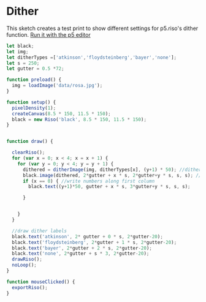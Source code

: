 # Dither

This sketch creates a test print to show different settings for p5.riso's dither function.
[Run it with the p5 editor](https://editor.p5js.org/brain/sketches/g87wkzvuW)

```javascript
let black;
let img;
let ditherTypes =['atkinson','floydsteinberg','bayer','none'];
let s = 250;
let gutter = 0.5 *72;

function preload() {
  img = loadImage('data/rosa.jpg');
}

function setup() {
  pixelDensity(1);
  createCanvas(8.5 * 150, 11.5 * 150);
  black = new Riso('black', 8.5 * 150, 11.5 * 150);
}


function draw() {

  clearRiso();
  for (var x = 0; x < 4; x = x + 1) {
    for (var y = 0; y < 4; y = y + 1) {
      dithered = ditherImage(img, ditherTypes[x], (y+1) * 50); //dither img object
      black.image(dithered, 2*gutter + x * s, 2*gutter+y * s, s, s); //draw image to black layer
      if (x == 0) { //write numbers along first column
        black.text((y+1)*50, gutter + x * s, 3*gutter+y * s, s, s);

      }


    }
  }

  //draw dither labels
  black.text('atkinson', 2* gutter + 0 * s, 2*gutter-20);
  black.text('floydsteinberg', 2*gutter + 1 * s, 2*gutter-20);
  black.text('bayer', 2*gutter + 2 * s, 2*gutter-20);
  black.text('none', 2*gutter + s * 3, 2*gutter-20);
  drawRiso();
  noLoop();
}

function mouseClicked() {
  exportRiso();
}
```


